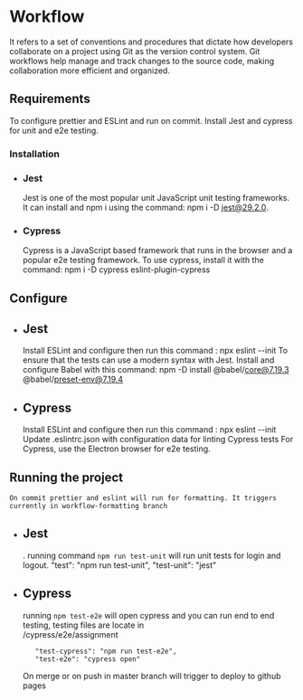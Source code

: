# Workflow 
It refers to a set of conventions and procedures that dictate how developers collaborate on a project using Git as the version control system. Git workflows help manage and track changes to the source code, making collaboration more efficient and organized.

## Requirements

To configure prettier and ESLint and run on commit.
Install Jest and cypress for unit and e2e testing.

 ### Installation
 - ### Jest
    Jest is one of the most popular unit JavaScript unit testing frameworks.
    It can install and npm i using the command:
         npm i -D jest@29.2.0.
 - ### Cypress
    Cypress is a JavaScript based framework that runs in the browser and
    a popular e2e testing framework.
    To use cypress, install it with the command:
        npm i -D cypress eslint-plugin-cypress

## Configure
- ## Jest
    Install ESLint and configure then run this command :
        npx eslint --init
    To ensure that the tests can use a modern syntax with Jest.
    Install and configure Babel with this command:
        npm -D install @babel/core@7.19.3 @babel/preset-env@7.19.4

- ## Cypress
    Install ESLint and configure then run this command :
        npx eslint --init
    Update .eslintrc.json with configuration data for linting Cypress tests
    For Cypress, use the Electron browser for e2e testing.
 
## Running the project
    On commit prettier and eslint will run for formatting. It triggers currently in workflow-formatting branch
- ## Jest
    . running command `npm run test-unit` will run unit tests for login and logout.
          "test": "npm run test-unit",
         "test-unit": "jest"

- ## Cypress
     running `npm test-e2e` will open cypress and you can run end to end testing, testing files are locate in               
      /cypress/e2e/assignment

         "test-cypress": "npm run test-e2e",
         "test-e2e": "cypress open"

    On merge or on push in master branch will trigger to deploy to github pages 



